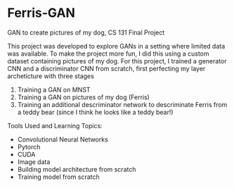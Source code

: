 # Ferris-GAN
GAN to create pictures of my dog, CS 131 Final Project

This project was developed to explore GANs in a setting where limited data was available. To make the project more fun, I did this using a custom dataset containing pictures of my dog.
For this project, I trained a generator CNN and a discriminator CNN from scratch, first perfecting my layer archeticture with three stages 
1. Training a GAN on MNST
2. Training a GAN on pictures of my dog (Ferris)
3. Training an additional descriminator network to descriminate Ferris from a teddy bear (since I think he looks like a teddy bear!)

Tools Used and Learning Topics: 
- Convolutional Neural Networks
- Pytorch
- CUDA
- Image data
- Building model architecture from scratch
- Training model from scratch
  
